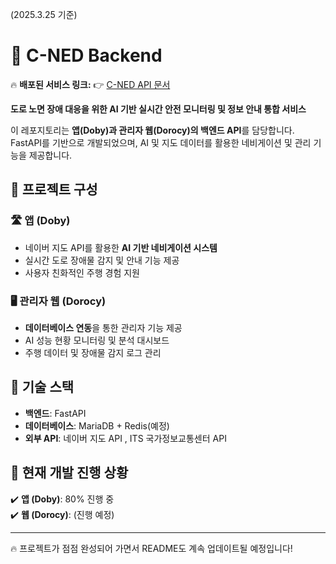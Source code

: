 (2025.3.25 기준)
# 🚀 C-NED Backend  

🔥 **배포된 서비스 링크:** 👉 [C-NED API 문서](https://port-0-c-ned-backend-m8d025yhc9939d4f.sel4.cloudtype.app/docs#/)  

**도로 노면 장애 대응을 위한 AI 기반 실시간 안전 모니터링 및 정보 안내 통합 서비스**  

이 레포지토리는 **앱(Doby)과 관리자 웹(Dorocy)의 백엔드 API**를 담당합니다.  
FastAPI를 기반으로 개발되었으며, AI 및 지도 데이터를 활용한 네비게이션 및 관리 기능을 제공합니다.  

## 📌 **프로젝트 구성**  
### 🛣️ **앱 (Doby)**  
- 네이버 지도 API를 활용한 **AI 기반 네비게이션 시스템**  
- 실시간 도로 장애물 감지 및 안내 기능 제공  
- 사용자 친화적인 주행 경험 지원  

### 🖥️ **관리자 웹 (Dorocy)**  
- **데이터베이스 연동**을 통한 관리자 기능 제공  
- AI 성능 현황 모니터링 및 분석 대시보드  
- 주행 데이터 및 장애물 감지 로그 관리  

## 🔧 **기술 스택**  
- **백엔드**: FastAPI  
- **데이터베이스**: MariaDB + Redis(예정)
- **외부 API**: 네이버 지도 API , ITS 국가정보교통센터 API 

## 🚧 **현재 개발 진행 상황**  
✔️ **앱 (Doby)**: 80% 진행 중  
✔️ **웹 (Dorocy)**: (진행 예정)  

---

🔥 프로젝트가 점점 완성되어 가면서 README도 계속 업데이트될 예정입니다!  
